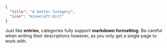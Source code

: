 ```json
{
  "title": "A better Category",
  "icon": "minecraft:dirt"
}
```

Just like __entries__, categories fully support **markdown formatting**.
Be careful when writing their descriptions however, as you only get a
single page to work with.
